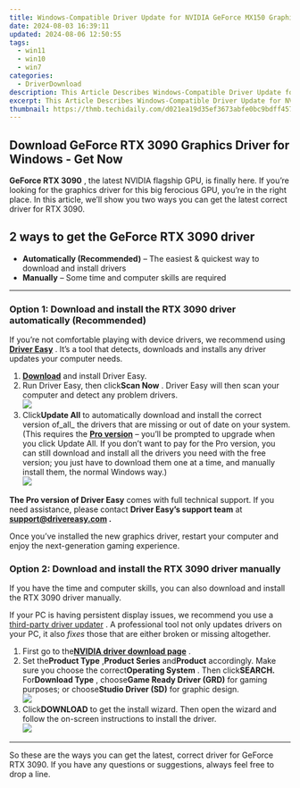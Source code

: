 ```yaml
---
title: Windows-Compatible Driver Update for NVIDIA GeForce MX150 Graphics Cards – Download Now!
date: 2024-08-03 16:39:11
updated: 2024-08-06 12:50:55
tags:
  - win11
  - win10
  - win7
categories:
  - DriverDownload
description: This Article Describes Windows-Compatible Driver Update for NVIDIA GeForce MX150 Graphics Cards – Download Now!
excerpt: This Article Describes Windows-Compatible Driver Update for NVIDIA GeForce MX150 Graphics Cards – Download Now!
thumbnail: https://thmb.techidaily.com/d021ea19d35ef3673abfe0bc9bdff457eb34791e55514d7bc0ce5bafaca00aee.jpg
---
```


## Download GeForce RTX 3090 Graphics Driver for Windows - Get Now

**GeForce RTX 3090** , the latest NVIDIA flagship GPU, is finally here. If you’re looking for the graphics driver for this big ferocious GPU, you’re in the right place. In this article, we’ll show you two ways you can get the latest correct driver for RTX 3090.

## 2 ways to get the GeForce RTX 3090 driver

* **Automatically (Recommended)** – The easiest & quickest way to download and install drivers
* **Manually** – Some time and computer skills are required

---

### Option 1: Download and install the RTX 3090 driver automatically (Recommended)

 If you’re not comfortable playing with device drivers, we recommend using **[Driver Easy](https://tools.techidaily.com/drivereasy/download/)**  . It’s a tool that detects, downloads and installs any driver updates your computer needs.

1. [**Download**](https://tools.techidaily.com/drivereasy/download/) and install Driver Easy.
2. Run Driver Easy, then click**Scan Now** . Driver Easy will then scan your computer and detect any problem drivers.  
![](https://images.drivereasy.com/wp-content/uploads/2020/09/scan-now-driver-easy.png)
3. Click**Update All** to automatically download and install the correct version of_all_ the drivers that are missing or out of date on your system.  
 (This requires the **[Pro version](https://tools.techidaily.com/drivereasy/download/)**  – you’ll be prompted to upgrade when you click Update All. If you don’t want to pay for the Pro version, you can still download and install all the drivers you need with the free version; you just have to download them one at a time, and manually install them, the normal Windows way.)  
![](https://images.drivereasy.com/wp-content/uploads/2020/09/de-pro-update-all-rtx-3090.jpg)

**The Pro version of Driver Easy** comes with full technical support. If you need assistance, please contact **Driver Easy’s support team** at **[support@drivereasy.com](https://tools.techidaily.com/drivereasy/download/) .**

 Once you’ve installed the new graphics driver, restart your computer and enjoy the next-generation gaming experience.

### Option 2: Download and install the RTX 3090 driver manually

 If you have the time and computer skills, you can also download and install the RTX 3090 driver manually.

 If your PC is having persistent display issues, we recommend you use a [third-party driver updater](https://tools.techidaily.com/drivereasy/download/) . A professional tool not only updates drivers on your PC, it also _fixes_  those that are either broken or missing altogether.

1. First go to the[**NVIDIA driver download page**](https://tools.techidaily.com/drivereasy/download/) .
2. Set the**Product Type** ,**Product Series** and**Product** accordingly. Make sure you choose the correct**Operating System** . Then click**SEARCH.**  
 For**Download Type** , choose**Game Ready Driver (GRD)** for gaming purposes; or choose**Studio Driver (SD)** for graphic design.  
![](https://images.drivereasy.com/wp-content/uploads/2020/09/nvidia-3090-official-dl.jpg)
3. Click**DOWNLOAD** to get the install wizard. Then open the wizard and follow the on-screen instructions to install the driver.  
![](https://images.drivereasy.com/wp-content/uploads/2020/09/3090-official-dl.jpg)

---

 So these are the ways you can get the latest, correct driver for GeForce RTX 3090\. If you have any questions or suggestions, always feel free to drop a line.

<ins class="adsbygoogle"
     style="display:block"
     data-ad-format="autorelaxed"
     data-ad-client="ca-pub-7571918770474297"
     data-ad-slot="1223367746"></ins>



<ins class="adsbygoogle"
     style="display:block"
     data-ad-client="ca-pub-7571918770474297"
     data-ad-slot="8358498916"
     data-ad-format="auto"
     data-full-width-responsive="true"></ins>
